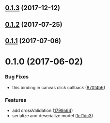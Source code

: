 <a name="0.1.3"></a>
## [0.1.3](https://github.com/mljs/libsvm/compare/v0.1.2...v0.1.3) (2017-12-12)



<a name="0.1.2"></a>
## [0.1.2](https://github.com/mljs/libsvm/compare/v0.1.1...v0.1.2) (2017-07-25)



<a name="0.1.1"></a>
## [0.1.1](https://github.com/mljs/libsvm/compare/v0.1.0...v0.1.1) (2017-07-06)



<a name="0.1.0"></a>
# 0.1.0 (2017-06-02)


### Bug Fixes

* this binding in canvas click callback ([870f4b6](https://github.com/mljs/libsvm/commit/870f4b6))


### Features

* add crossValidation ([1799a64](https://github.com/mljs/libsvm/commit/1799a64))
* serialize and deserialize model ([fcf1dc3](https://github.com/mljs/libsvm/commit/fcf1dc3))



